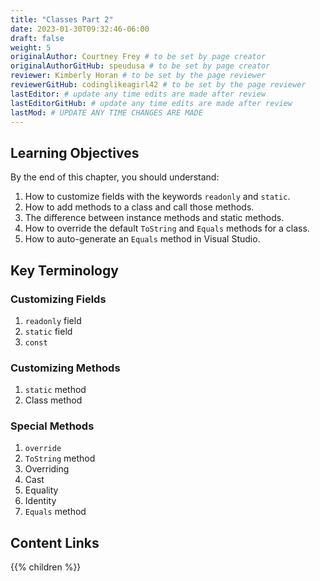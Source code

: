 ```yaml
---
title: "Classes Part 2"
date: 2023-01-30T09:32:46-06:00
draft: false
weight: 5
originalAuthor: Courtney Frey # to be set by page creator
originalAuthorGitHub: speudusa # to be set by page creator
reviewer: Kimberly Horan # to be set by the page reviewer
reviewerGitHub: codinglikeagirl42 # to be set by the page reviewer
lastEditor: # update any time edits are made after review
lastEditorGitHub: # update any time edits are made after review
lastMod: # UPDATE ANY TIME CHANGES ARE MADE
---
```


## Learning Objectives  

By the end of this chapter, you should understand:

   1. How to customize fields with the keywords `readonly` and `static`.
   1. How to add methods to a class and call those methods.
   1. The difference between instance methods and static methods.
   1. How to override the default `ToString` and `Equals` methods for a class.
   1. How to auto-generate an `Equals` method in Visual Studio.

## Key Terminology
 
### Customizing Fields
1. `readonly` field
1. `static` field
1. `const`

### Customizing Methods
1. `static` method
1. Class method

### Special Methods
1. `override`
1. `ToString` method
1. Overriding
1. Cast
1. Equality
1. Identity
1. `Equals` method


## Content Links

{{% children %}}
